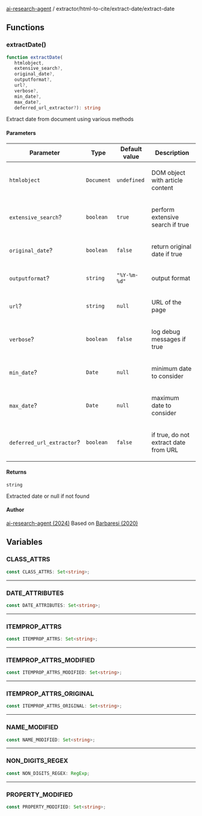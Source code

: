[ai-research-agent](../../../modules.md) / extractor/html-to-cite/extract-date/extract-date

## Functions

### extractDate()

```ts
function extractDate(
   htmlobject, 
   extensive_search?, 
   original_date?, 
   outputformat?, 
   url?, 
   verbose?, 
   min_date?, 
   max_date?, 
   deferred_url_extractor?): string
```

Extract date from document using various methods

#### Parameters

<table>
<thead>
<tr>
<th>Parameter</th>
<th>Type</th>
<th>Default value</th>
<th>Description</th>
</tr>
</thead>
<tbody>
<tr>
<td>

`htmlobject`

</td>
<td>

`Document`

</td>
<td>

`undefined`

</td>
<td>

DOM object with article content

</td>
</tr>
<tr>
<td>

`extensive_search`?

</td>
<td>

`boolean`

</td>
<td>

`true`

</td>
<td>

perform extensive search if true

</td>
</tr>
<tr>
<td>

`original_date`?

</td>
<td>

`boolean`

</td>
<td>

`false`

</td>
<td>

return original date if true

</td>
</tr>
<tr>
<td>

`outputformat`?

</td>
<td>

`string`

</td>
<td>

`"%Y-%m-%d"`

</td>
<td>

output format

</td>
</tr>
<tr>
<td>

`url`?

</td>
<td>

`string`

</td>
<td>

`null`

</td>
<td>

URL of the page

</td>
</tr>
<tr>
<td>

`verbose`?

</td>
<td>

`boolean`

</td>
<td>

`false`

</td>
<td>

log debug messages if true

</td>
</tr>
<tr>
<td>

`min_date`?

</td>
<td>

`Date`

</td>
<td>

`null`

</td>
<td>

minimum date to consider

</td>
</tr>
<tr>
<td>

`max_date`?

</td>
<td>

`Date`

</td>
<td>

`null`

</td>
<td>

maximum date to consider

</td>
</tr>
<tr>
<td>

`deferred_url_extractor`?

</td>
<td>

`boolean`

</td>
<td>

`false`

</td>
<td>

if true, do not extract date from URL

</td>
</tr>
</tbody>
</table>

#### Returns

`string`

Extracted date or null if not found

#### Author

[ai-research-agent (2024)](https://airesearch.js.org)
Based on [Barbaresi (2020)](https://github.com/adbar/htmldate/)

## Variables

### CLASS\_ATTRS

```ts
const CLASS_ATTRS: Set<string>;
```

***

### DATE\_ATTRIBUTES

```ts
const DATE_ATTRIBUTES: Set<string>;
```

***

### ITEMPROP\_ATTRS

```ts
const ITEMPROP_ATTRS: Set<string>;
```

***

### ITEMPROP\_ATTRS\_MODIFIED

```ts
const ITEMPROP_ATTRS_MODIFIED: Set<string>;
```

***

### ITEMPROP\_ATTRS\_ORIGINAL

```ts
const ITEMPROP_ATTRS_ORIGINAL: Set<string>;
```

***

### NAME\_MODIFIED

```ts
const NAME_MODIFIED: Set<string>;
```

***

### NON\_DIGITS\_REGEX

```ts
const NON_DIGITS_REGEX: RegExp;
```

***

### PROPERTY\_MODIFIED

```ts
const PROPERTY_MODIFIED: Set<string>;
```
